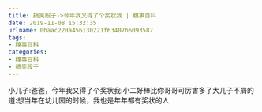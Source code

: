 ```yaml
---
title: 搞笑段子->今年我又得了个奖状我 | 糗事百科
date: 2019-11-08 15:32:35
urlname: 0baac220a456130221f63407b6093587
tags: 
- 糗事百科
categories:
- 糗事百科
- 搞笑段子
---
```

小儿子:爸爸，今年我又得了个奖状我:小二好棒比你哥哥可厉害多了大儿子不屑的道:想当年在幼儿园的时候，我也是年年都有奖状的人



